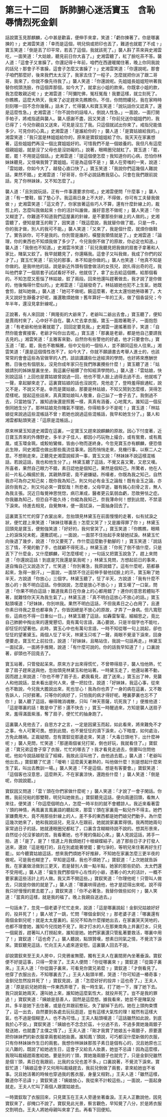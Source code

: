 # 第三十二回　 訴肺腑心迷活寶玉　含恥辱情烈死金釧

話說寶玉見那麒麟，心中甚是歡喜，便伸手來拿，笑道：「虧你揀著了。你是哪裏揀的﹖」史湘雲笑道：「幸而是這個，明兒倘或把印也丟了，難道也就罷了不成﹖」寶玉笑道：「倒是丟了印平常，若丟了這個，我就該死了。」襲人斟了茶來與史湘雲吃，一面笑道：「大姑娘，聽見前日你大喜了。」史湘雲聽了，紅了臉吃茶不答。襲人道：「這會子又害臊了。你還記得十年前，咱們在西邊暖閣住著，晚上你同我說的話兒﹖那會子不害臊，這會子怎麼又害臊了﹖」史湘雲笑道：「你還說呢。那會子咱們那麼好，後來我們太太沒了，我家去住了一程子，怎麼就把你派了跟二哥哥，我來了，你就不像先待我了。」襲人笑道：「你還說呢。先姐姐長姐姐短哄著我替你梳頭洗臉，作這個弄那個，如今大了，就拿出小姐的款來。你既拿小姐的款，我怎麼敢親近呢﹖」史湘雲道：「阿彌陀佛，冤枉冤哉！我要這樣，就立刻死了。你瞧瞧，這麼大熱天，我來了必定趕來先瞧瞧你。不信，你問問縷兒，我在家時時刻刻哪一回不念你幾聲。」話未了，忙得襲人和寶玉笑道：「說玩話你又認真了。還是這麼性急。」史湘雲道：「你不說你的話噎人，倒說人性急。」一面說，一面打開手帕子，將戒指遞與襲人。襲人感謝不盡，因又笑道：「你前兒送你姐姐們的，我已得了；今兒你親自又送來，可見是沒忘了我。只這個就試出你來了。戒指兒能值多少，可見你的心真。」史湘雲道：「是誰給你的﹖」襲人道：「是寶姑娘給我的。」湘雲笑道：「我只當是林姐姐給你的，原來是寶釵姐姐給了你。我天天在家裏想著，這些姐姐們再沒一個比寶姐姐好的。可惜我們不是一個娘養的。我但凡有這麼個親姐姐，就是沒了父母也是沒妨礙的。」說著，眼睛圈兒就紅了。寶玉道：「罷，罷，罷！不用提這個話。」史湘雲道：「提這個便怎麼﹖我知道你的心病，恐怕你林妹妹聽見，又怪嗔我贊了寶姐姐。可是為這個不是﹖」襲人在旁嗤的一笑，說道：「雲姑娘，你如今大了，越發心直口快了。」寶玉笑道：「我說你們這幾個人難說話，果然不錯。」史湘雲道：「好哥哥，你不必說話教我惡心。只會在我們跟前說話，見了你林妹妹，又不知怎麼了。」

襲人道：「且別說玩話，正有一件事還要求你呢。」史湘雲便問「什麼事﹖」襲人道：「有一雙鞋，摳了墊心子。我這兩日身上不大好，不得做，你可有工夫替我做做﹖」史湘雲笑道：「這又奇了，你家放著這些巧人不算，還有什麼針線上的，裁剪上的，怎麼叫我做起來﹖你的活計叫誰做，誰好意思不做呢﹖」襲人笑道：「你又糊塗了。你難道不知道我們這屋裏的針線，是不要那些針線上的人做的。」史湘雲聽了，便知是寶玉的鞋了，因笑道：「既這麼說，我就替你做了罷。只是一件，你的我才做，別人的我可不能。」襲人笑道：「又來了，我是個什麼，就煩你做鞋了。實告訴你，可不是我的。你別管是誰的，橫豎我領情就是了。」史湘雲道：「論理，你的東西也不知煩我做了多少了，今兒我倒不做了的原故，你必定也知道。」襲人道：「我倒也不知道。」史湘雲冷笑道：「前兒我聽見把我做的扇套子拿著和人家比，賭氣又鉸了。我早就聽見了，你還瞞我。這會子又叫我做，我成了你們的奴才了。」寶玉忙笑道：「前兒的那事，本不知是你做的。」襲人也笑道：「他真不知是你做的。是我哄他的話，說是新近外頭有個會做活的女孩兒，說扎得出奇的花，我叫他們拿了一個扇套子試試看好不好。他就信了，拿了出去給這個瞧，給那個看的。不知怎麼又惹惱了林姑娘，鉸了兩段。回來他還叫趕著做去，我才說了是你做的，他後悔得什麼似的。」史湘雲道：「這越發奇了。林姑娘她也犯不上生氣，她既會剪，就叫她做。」襲人道：「她可不做呢。饒這麼著，老太太還怕她勞碌著了。大夫又說好生靜養才好呢，誰還敢煩她做﹖舊年算好一年的工夫，做了個香袋兒；今年半年，還沒見拿針線呢。」

正說著，有人來回說：「興隆街的大爺來了，老爺叫二爺出去會。」寶玉聽了，便知是賈雨村來了，心中好不自在。襲人忙去拿衣服。寶玉一面蹬著靴子，一面抱怨道：「有老爺和他坐著就罷了，回回定要見我。」史湘雲一邊搖著扇子，笑道：「自然你能會賓接客，老爺才叫你出去呢。」寶玉道：「那裏是老爺，都是他自己要請我去見的。」湘雲笑道：「主雅客來勤，自然你有些警他的好處，他才只要會你。」寶玉道：「罷，罷，我也不敢稱雅，俗中又俗的一個俗人，並不願同這些人往來。」湘雲笑道：「還是這個情性改不了。如今大了，你就不願讀書去考舉人進士的，也該常常的會會這些為官做宰的人們，談談講講些仕途經濟的學問，也好將來應酬世務，日後也有個朋友。沒見你成年家只在我們隊裏攪些什麼！」寶玉聽了道：「姑娘請別的姊妹屋裏坐坐，我這裏仔細髒了你知經濟學問的。」襲人道：「雲姑娘，快別說這話！上回也是寶姑娘曾說過一回，他也不管人臉上過得去過不去，他就咳了一聲，拿起腳來走了。這裏寶姑娘的話也沒說完，見他走了，登時羞得臉通紅，說又不是，不說又不是。幸而是寶姑娘，那要是林姑娘，不知又鬧到怎麼樣，哭得怎麼樣呢。提起這些話來，真真寶姑娘叫人敬重，自己訕了一會子去了。我倒過不去，只當她惱了。誰知過後還是照舊一樣，真真有涵養，心地寬大。誰知這一個反倒同她生分了。那林姑娘見你賭氣不理她，你得賠多少不是呢！」寶玉道：「林姑娘從來說過這些混帳話不曾﹖若她也說過這些混帳話，我早和她生分了。」襲人和湘雲都點頭笑道：「這原是混帳話。」

原來林黛玉知道史湘雲在這裏，一定寶玉又趕來說麒麟的原故。因心下忖度著，近日寶玉弄來的外傳野史，多半才子佳人，都因小巧玩物上撮合，或有鴛鴦，或有鳳凰，或玉環金珮，或鮫帕鸞絛，皆由小物而遂終身。今忽見寶玉亦有麒麟，便恐借此生隙，同史湘雲也做出那些風流佳事來。因而悄悄走來，見機行事，以察二人之意。不想剛走來，正聽見史湘雲說經濟一事，寶玉又說：「林妹妹不說這樣混帳話，若說這話，我也和他生分了。」林黛玉聽了這話，不覺又喜又驚，又悲又嘆。所喜者，果然自己眼力不錯，素日認他是個知己，果然是個知己。所驚者，他在人前一片私心稱揚於我，其親熱厚密，竟不避嫌疑。所嘆者，你既為我之知己，自然我亦可為你之知己矣；既你我為知己，則又何必有金玉之論哉！既有金玉之論，亦該你我有之，則又何必來一寶釵哉！所悲者，父母早逝，雖有銘心刻骨之言，無人為我主張。況近日每覺神思恍惚，病已漸成，醫者更云氣弱血虧，恐致勞怯之症。你我雖為知己，但恐自不能久待；你縱為我知己，奈我薄命何！想到此間，不禁滾下淚來。待進去相見，自覺無味，便一面拭淚，一面抽身回去了。

這裏寶玉忙忙的穿了衣裳出來，忽抬頭見林黛玉在前面慢慢的走著，似有拭淚之狀，便忙趕上來笑道：「妹妹往哪裏去﹖怎麼又哭了﹖又是誰得罪了你﹖」林黛玉回頭見是寶玉，便勉強笑道：「好好的，我何曾哭了。」寶玉笑道：「你瞧瞧，眼睛上的淚珠兒未乾，還撒謊呢。」一面說，一面禁不住抬起手來替她拭淚。林黛玉忙向後退了幾步，說道：「你又要死了，作什麼這麼動手動腳的！」寶玉笑道：「說話忘了情，不覺的動了手，也就顧不得死活。」林黛玉道：「你死了倒不值什麼，只是丟下了什麼金，又什麼麒麟，可怎麼樣呢﹖」一句話又把寶玉說急了，趕上來問道：「你還說這話！到底是咒我還是氣我呢﹖」林黛玉見問，方想起前日的事來，遂自悔自己又說造次了，忙笑道：「你別著急，我原說錯了。這有什麼呢，筋都暴起來，急得一臉汗。」一面說，一面禁不住近前伸手替他拭臉上的汗。寶玉瞅了她半天，方說道「你放心」三個字。林黛玉聽了，怔了半天，方說道：「我有什麼不放心的﹖我不明白這話。你倒說說，怎麼是放心不放心﹖」寶玉嘆了一口氣，問道：「你果不明白這話﹖難道我素日在你身上的心都用錯了﹖連你的意思若體貼不著，就難怪你天天為我生氣了。」林黛玉道：「真不明白這放心不放心的話。」寶玉點頭嘆道：「好妹妹，你別哄我。果然不明白這話，不但我素日之心白用了，且連你素日待我之意也都辜負了。你皆因總是不放心的原故，才弄了一身病。但凡寬慰些，這病也不得一日重似一日。」林黛玉聽了這話，如轟雷掣電，細細思之，竟比自己肺腑中掏出來的還覺懇切，竟有萬句言語，滿心要說，只是半個字也不能吐，卻怔怔的望著他。此時，寶玉心中也有萬句言語，一時不知從哪一句上說起，卻也怔怔的望著黛玉。兩個人怔了半天，林黛玉只咳了一聲，兩眼不覺滾下淚來，回身便要走。寶玉忙上前拉住，說道：「好妹妹，且略站住，我說一句話再走。」林黛玉一面拭淚，一面將手推開，說道：「有什麼可說的。你的話我早知道了！」口裏說著，卻頭也不回竟去了。

寶玉站著，只管發起呆來。原來方才出來得慌忙，不曾帶得扇子，襲人怕他熱，忙拿了扇子趕來送與他，忽抬頭見林黛玉和他站著。一時黛玉走了，他還站著不動，因而趕上來說道：「你也不帶了扇子去，虧我看見，趕了送來。」寶玉出了神，見襲人和他說話，並未看出是何人來，便一把拉住，說道：「好妹妹，我這心事，從來也不敢說，今兒我大膽說出來，死也甘心！我為你也弄了一身的病在這裏，又不敢告訴人，只好捱著。只等你的病好了，只怕我的病才得好呢。睡裏夢裏也忘不了你！」襲人聽了這話，嚇得魄消魂散，只叫「神天菩薩，坑死我了！」便推他道：「這是哪裏的話！敢是中了邪﹖還不快去﹖」寶玉一時醒過來，方知是襲人送扇子來，羞得滿面紫漲，奪了扇子，便忙忙的抽身跑了。

這裏襲人見他去了，自思方才之言，一定是因黛玉而起，如此看來，將來難免不才之事，令人可驚可畏。想到此間，也不覺怔怔的滴下淚來，心下暗度，如何處治，方免此醜禍。正裁疑間，忽有寶釵從那邊走來，笑道：「大毒日頭地下，出什麼神呢﹖」襲人見問，忙笑道：「那邊兩個雀兒打架，倒也好玩，我就看住了。」寶釵道：「寶兄弟這會子穿了衣服，忙忙的哪去了﹖我才看見走過去，倒要叫住問他呢。他如今說話越發沒了經緯，我故此沒叫他了，由他過去罷。」襲人道：「老爺叫他出去。」寶釵聽了忙道：「噯喲！這麼黃天暑熱的，叫他做什麼！別是想起什麼來生了氣，叫出去教訓一場。」襲人笑道：「不是這個，想是有客要會。」寶釵笑道：「這個客也沒意思，這麼熱天，不在家裏涼快，還跑些什麼！」襲人笑道：「倒是呢，你說說罷。」

寶釵因又問道：「雲丫頭在你們家做什麼呢﹖」襲人笑道：「才說了一會子閑話。你瞧，我前兒粘的那雙鞋，明兒叫她做去。」寶釵聽見這話，便向兩邊回頭，看無人來往，便笑道：「你這麼個明白人，怎麼一時半刻的就不會體諒人。我近來看著雲丫頭的神情，再風裏言風裏語的聽起來，那雲丫頭在家裏竟一點兒作不得主。她們家嫌費用大，竟不用那些針線上的人，差不多的東西都是她們娘兒們動手。為什麼這幾次她來了，她和我說話兒，見沒人在跟前，她就說家裏累得很。我再問她兩句家常過日子的話，她就連眼圈兒都紅了，口裏含含糊糊待說不說的。想其形景來，自然從小兒沒爹娘的苦。我看著她，也不覺的傷起心來。」襲人見說這話，將手一拍，道：「是了，是了！怪道上月我煩她打十根蝴蝶結子，過了那些日子才打發人送來，還說『這是粗打的，且在別處能著使罷；要勻淨的，等明兒來住著再好生打罷』。如今聽寶姑娘這話，想來我們煩她不好推辭，不知她在家裏怎麼三更半夜的做呢。可是我也糊塗了，早知是這樣，我也不煩她了。」寶釵道：「上次她就告訴我，在家裏做活做到三更天，若是替別人做一點半點，她家的那些奶奶、太太們還不受用呢。」襲人道：「偏生我們那個牛心左性的小爺，憑著小的大的活計，一概不要家裏這些活計上的人做。我又弄不開這些。」寶釵笑道：「你理他呢！只管叫人做去，只說是你做的就是了。」襲人道：「哪裏哄得過他，他才是認得出來呢。說不得我只好慢慢的累去罷了。」寶釵笑道：「你不必著急，我替你做些如何﹖」襲人笑道：「當真的這樣，就是我的福了。晚上我親自送過去。」

一句話未了，忽見一個老婆子忙忙走來，說道：「這是哪裏說起！金釧兒姑娘好好的，投井死了！」襲人唬了一跳，忙問「哪個金釧兒﹖」那老婆子道：「哪裏還有兩個金釧兒呢﹖就是太太屋裏的。前兒不知為什麼攆她出去，在家裏哭天哭地的，也都不理會她，誰知今兒找她不見了。剛才打水的人在那東南角上井裏打水，只見一個屍首，趕著叫人打撈起來，誰知是她。她們家裏還只管亂著要救活，哪裏中用了！」寶釵道：「這也奇了。」襲人聽說，點頭贊嘆，想素日同氣之情，不覺流下淚來。寶釵聽見這話，忙向王夫人處來道安慰。這裏襲人回去不提。

卻說寶釵來至王夫人房中，只見鴉雀無聞，獨有王夫人在裏間房內坐著垂淚。寶釵便不好提這事，只得一旁坐了。王夫人便問：「你從哪裏來﹖」寶釵道：「從園子裏來。」王夫人道：「你從園子裏來，可看見你寶兄弟麼﹖」寶釵道：「才倒看見了。他穿了衣服出去，不知哪裏去了。」王夫人點頭半嚮，哭道：「你可知道一樁奇事﹖金釧兒忽然投井死了！」寶釵見說，道：「怎麼好好的投井﹖這也奇了。」王夫人道：「原是前兒她把我一件東西弄壞了，我一時生氣，打了她一下，攆了她下去。我只說氣她兩天，還叫她上來，誰知她這麼氣性大，就投井死了。豈不是我的罪過！」寶釵笑道：「姨娘是慈善人，固然是這麼想。據我看來，她並不是賭氣投井。多半是她下去住著，或是在井跟前憨玩，失了腳掉下去的。她在上頭拘束慣了，這一出去，自然要到各處去玩玩逛逛，豈有這樣大氣性的理！縱然有這樣大氣，也不過是個糊塗人，也不為可惜。」王夫人點頭嘆道：「這話雖然如此說，到底我於心不安。」寶釵笑道：「姨娘也不念念於茲，十分過不去，不過多賞她幾兩銀子發送她，也就盡了主僕之情了。」王夫人道：「剛才我賞了她娘五十兩銀子，原要還把你妹妹們的新衣服拿兩套給她妝裹。誰知鳳丫頭說，可巧都沒什麼新做的衣服，只有你林妹妹作生日的兩套。我想你林妹妹那孩子素日是個有心的，況且她原也三災八難的，既說了給她過生日，這會子又給去人妝裹，她豈不忌諱！因為這麼樣，我現叫裁縫趕兩套給她。要是別的丫頭，賞她幾兩銀子也就完了，只是金釧兒雖然是個丫頭，素日在我跟前，比我的女兒也差不多。」口裏說著，不覺流下淚來。寶釵忙道：「姨娘這會子又何用叫裁縫趕去，我前兒倒做了兩套，拿來給她豈不省事。況且她活著的時候也穿過我的舊衣服，身量又相對。」王夫人道：「雖然這樣，難道你不忌諱﹖」寶釵笑道：「姨娘放心，我從來不計較這些。」一面說，一面起身就走。王夫人忙叫了兩個人跟寶姑娘去。

一時寶釵取了衣服回來，只見寶玉在王夫人旁邊坐著垂淚。王夫人正數說他，因見寶釵來了，卻掩口不說了。寶釵見此光景，察言觀色，早知覺了八分，於是將衣服交割明白。王夫人將她母親叫來拿了去。再看下回便知。


